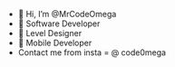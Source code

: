- 👋 Hi, I’m @MrCodeOmega
-  🥇 Software Developer
-  🥈 Level Designer
-  🥉 Mobile Developer
- Contact me from insta = @ code0mega

